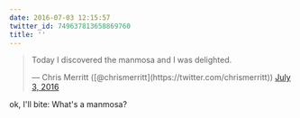 ```yaml
---
date: 2016-07-03 12:15:57
twitter_id: 749637813658869760
title: ''
---
```


<blockquote class="twitter-tweet"><p lang="en" dir="ltr">Today I discovered the manmosa and I was delighted.</p>&mdash; Chris Merritt ([@chrismerritt](https://twitter.com/chrismerritt)) <a href="https://twitter.com/chrismerritt/status/749634293182369792?ref_src=twsrc%5Etfw">July 3, 2016</a></blockquote>
<script async src="https://platform.twitter.com/widgets.js" charset="utf-8"></script>

ok, I'll bite: What's a manmosa?
